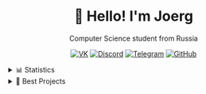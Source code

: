 <div align="center">

# 👋 Hello! I'm Joerg  

Computer Science student from Russia  

[![VK](https://img.shields.io/badge/VK-4680C2?style=for-the-badge&logo=vk&logoColor=white)](https://vk.com/redpoo)
[![Discord](https://img.shields.io/badge/Discord-5865F2?style=for-the-badge&logo=discord&logoColor=white)](https://discordapp.com/users/368399838389207040)
[![Telegram](https://img.shields.io/badge/Telegram-2CA5E0?style=for-the-badge&logo=telegram&logoColor=white)](https://t.me/joerj9)
[![GitHub](https://img.shields.io/badge/GitHub-181717?style=for-the-badge&logo=github&logoColor=white)](https://github.com/Joerg1632)

<div align="left">
<details>
  <summary>📊 Statistics </summary>
  
  ![GitHub Stats](https://github-readme-stats.vercel.app/api?username=Joerg1632&show_icons=true&theme=tokyonight)
  ![Top Langs](https://github-readme-stats.vercel.app/api/top-langs/?username=Joerg1632&hide=makefile,swig&layout=compact&theme=tokyonight)
  
</details>

<details>
  <summary>💼 Best Projects</summary>

<div align="left">

| Technology | Projects |
|------------|---------|
| ![Python](https://img.shields.io/badge/-Python-3776AB?style=for-the-badge&logo=python&logoColor=white) | [![GitHub](https://img.shields.io/badge/-TgBot-000000?style=for-the-badge&logo=github&logoColor=white)](https://github.com/Joerg1632/TgBot) [![GitHub](https://img.shields.io/badge/-ML-000000?style=for-the-badge&logo=github&logoColor=white)](https://github.com/Joerg1632/ML/tree/main) [![GitHub](https://img.shields.io/badge/-Database_labs-000000?style=for-the-badge&logo=github&logoColor=white)](https://github.com/Joerg1632/Database_labs/tree/sem1) [![GitHub](https://img.shields.io/badge/-AI_Agent-000000?style=for-the-badge&logo=github&logoColor=white)](https://github.com/Joerg1632/buildwise-ai/tree/main) |
| ![C++](https://img.shields.io/badge/C++-%2300599C.svg?logo=c%2B%2B&logoColor=white) | [![GitHub](https://img.shields.io/badge/-Parallel_projects-000000?style=for-the-badge&logo=github&logoColor=white)](https://github.com/Joerg1632/OPPprojects) [![GitHub](https://img.shields.io/badge/-Scient_work-000000?style=for-the-badge&logo=github&logoColor=white)](https://github.com/Joerg1632/ScientWork/tree/main)|
| ![Java](https://img.shields.io/badge/Java-ED8B00?style=for-the-badge&logo=openjdk&logoColor=white) | [![GitHub](https://img.shields.io/badge/-Java_labs-000000?style=for-the-badge&logo=github&logoColor=white)](https://github.com/Joerg1632/JavaProject/tree/main) [![GitHub](https://img.shields.io/badge/-Database_labs(sem2)-000000?style=for-the-badge&logo=github&logoColor=white)](https://github.com/Joerg1632/DatabaseLabs/tree/sem2) |

</div>
</details>

</div>

